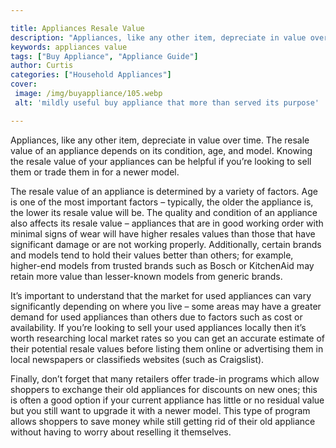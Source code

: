 ```yaml
---

title: Appliances Resale Value
description: "Appliances, like any other item, depreciate in value over time. The resale value of an appliance depends on its condition, age, an...see more detail"
keywords: appliances value
tags: ["Buy Appliance", "Appliance Guide"]
author: Curtis
categories: ["Household Appliances"]
cover: 
 image: /img/buyappliance/105.webp
 alt: 'mildly useful buy appliance that more than served its purpose'

---
```


Appliances, like any other item, depreciate in value over time. The resale value of an appliance depends on its condition, age, and model. Knowing the resale value of your appliances can be helpful if you’re looking to sell them or trade them in for a newer model. 

The resale value of an appliance is determined by a variety of factors. Age is one of the most important factors – typically, the older the appliance is, the lower its resale value will be. The quality and condition of an appliance also affects its resale value – appliances that are in good working order with minimal signs of wear will have higher resales values than those that have significant damage or are not working properly. Additionally, certain brands and models tend to hold their values better than others; for example, higher-end models from trusted brands such as Bosch or KitchenAid may retain more value than lesser-known models from generic brands. 

It’s important to understand that the market for used appliances can vary significantly depending on where you live – some areas may have a greater demand for used appliances than others due to factors such as cost or availability. If you’re looking to sell your used appliances locally then it’s worth researching local market rates so you can get an accurate estimate of their potential resale values before listing them online or advertising them in local newspapers or classifieds websites (such as Craigslist). 

Finally, don’t forget that many retailers offer trade-in programs which allow shoppers to exchange their old appliances for discounts on new ones; this is often a good option if your current appliance has little or no residual value but you still want to upgrade it with a newer model. This type of program allows shoppers to save money while still getting rid of their old appliance without having to worry about reselling it themselves.
